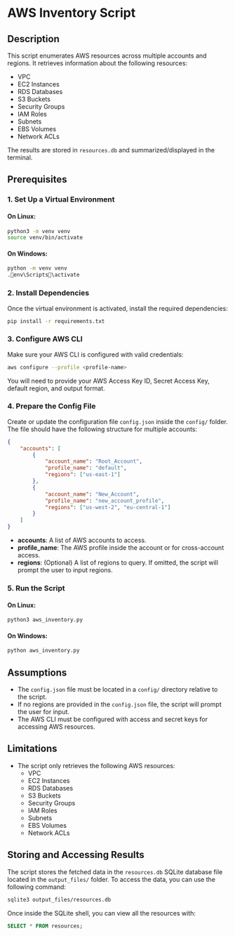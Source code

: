 
# AWS Inventory Script

## Description
This script enumerates AWS resources across multiple accounts and regions. It retrieves information about the following resources:

- VPC
- EC2 Instances
- RDS Databases
- S3 Buckets
- Security Groups
- IAM Roles
- Subnets
- EBS Volumes
- Network ACLs

The results are stored in `resources.db` and summarized/displayed in the terminal.

## Prerequisites

### 1. Set Up a Virtual Environment

#### On Linux:
```bash
python3 -m venv venv
source venv/bin/activate
```

#### On Windows:
```bash
python -m venv venv
.env\Scripts\activate
```

### 2. Install Dependencies

Once the virtual environment is activated, install the required dependencies:
```bash
pip install -r requirements.txt
```

### 3. Configure AWS CLI

Make sure your AWS CLI is configured with valid credentials:
```bash
aws configure --profile <profile-name>
```

You will need to provide your AWS Access Key ID, Secret Access Key, default region, and output format.

### 4. Prepare the Config File

Create or update the configuration file `config.json` inside the `config/` folder. The file should have the following structure for multiple accounts:
```json
{
    "accounts": [
        {
            "account_name": "Root_Account",
            "profile_name": "default",
            "regions": ["us-east-1"]
        },
        {
            "account_name": "New_Account",
            "profile_name": "new_account_profile",
            "regions": ["us-west-2", "eu-central-1"]
        }
    ]
}
```

- **accounts**: A list of AWS accounts to access.
- **profile_name**: The AWS profile inside the account or for cross-account access.
- **regions**: (Optional) A list of regions to query. If omitted, the script will prompt the user to input regions.

### 5. Run the Script

#### On Linux:
```bash
python3 aws_inventory.py
```

#### On Windows:
```bash
python aws_inventory.py
```

## Assumptions
- The `config.json` file must be located in a `config/` directory relative to the script.
- If no regions are provided in the `config.json` file, the script will prompt the user for input.
- The AWS CLI must be configured with access and secret keys for accessing AWS resources.

## Limitations
- The script only retrieves the following AWS resources:
  - VPC
  - EC2 Instances
  - RDS Databases
  - S3 Buckets
  - Security Groups
  - IAM Roles
  - Subnets
  - EBS Volumes
  - Network ACLs

## Storing and Accessing Results

The script stores the fetched data in the `resources.db` SQLite database file located in the `output_files/` folder. To access the data, you can use the following command:

```bash
sqlite3 output_files/resources.db
```

Once inside the SQLite shell, you can view all the resources with:

```sql
SELECT * FROM resources;
```

